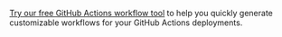 [Try our free GitHub Actions workflow tool](https://oc.to/GithubActionsWorkflowGenerator) to help you quickly generate customizable workflows for your GitHub Actions deployments.